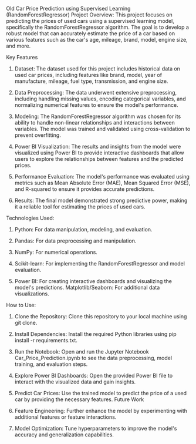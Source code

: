 

Old Car Price Prediction using Supervised Learning (RandomForestRegressor)
Project Overview:
This project focuses on predicting the prices of used cars using a supervised learning model, specifically the RandomForestRegressor algorithm. The goal is to develop a robust model that can accurately estimate the price of a car based on various features such as the car's age, mileage, brand, model, engine size, and more.

Key Features
1. Dataset: The dataset used for this project includes historical data on used car prices, including features like brand, model, year of manufacture, mileage, fuel type, transmission, and engine size.

2. Data Preprocessing: The data underwent extensive preprocessing, including handling missing values, encoding categorical variables, and normalizing numerical features to ensure the model's performance.
  
3. Modeling: The RandomForestRegressor algorithm was chosen for its ability to handle non-linear relationships and interactions between variables. The model was trained and validated using cross-validation to prevent overfitting.
  
4. Power BI Visualization: The results and insights from the model were visualized using Power BI to provide interactive dashboards that allow users to explore the relationships between features and the predicted prices.

5. Performance Evaluation: The model's performance was evaluated using metrics such as Mean Absolute Error (MAE), Mean Squared Error (MSE), and R-squared to ensure it provides accurate predictions.

6. Results: The final model demonstrated strong predictive power, making it a reliable tool for estimating the prices of used cars.

Technologies Used:

1. Python: For data manipulation, modeling, and evaluation.
   
2. Pandas: For data preprocessing and manipulation.

3. NumPy: For numerical operations.
   
5. Scikit-learn: For implementing the RandomForestRegressor and model evaluation.
   
7. Power BI: For creating interactive dashboards and visualizing the model's predictions.
Matplotlib/Seaborn: For additional data visualizations.

How to Use:

1. Clone the Repository: Clone this repository to your local machine using git clone.
   
2. Install Dependencies: Install the required Python libraries using pip install -r requirements.txt.
   
3. Run the Notebook: Open and run the Jupyter Notebook Car_Price_Prediction.ipynb to see the data preprocessing, model training, and evaluation steps.

4. Explore Power BI Dashboards: Open the provided Power BI file to interact with the visualized data and gain insights.

5. Predict Car Prices: Use the trained model to predict the price of a used car by providing the necessary features.
Future Work

7. Feature Engineering: Further enhance the model by experimenting with additional features or feature interactions.
   
8. Model Optimization: Tune hyperparameters to improve the model's accuracy and generalization capabilities.


